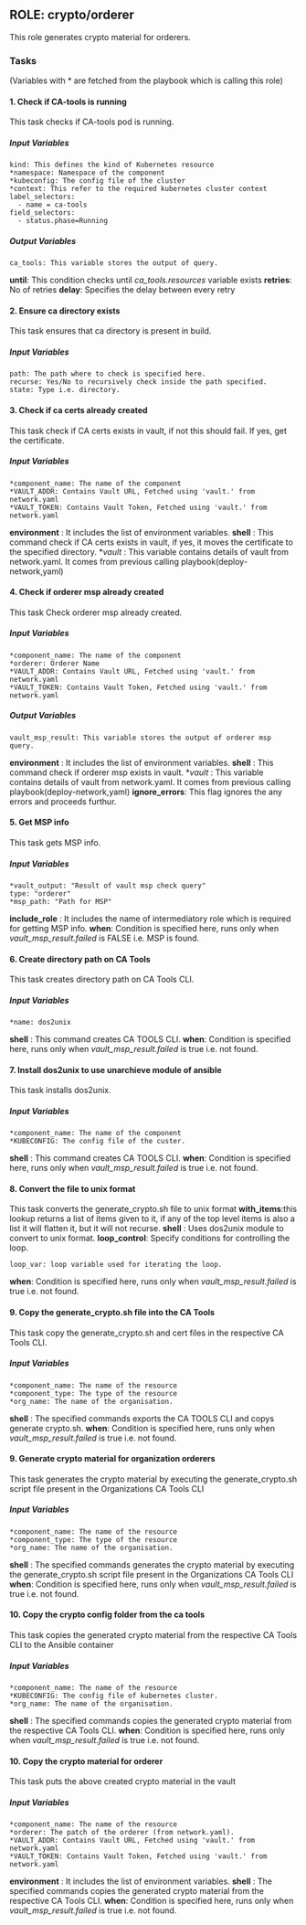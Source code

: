 ## ROLE: crypto/orderer
This role generates crypto material for orderers.

### Tasks
(Variables with * are fetched from the playbook which is calling this role)
#### 1. Check if CA-tools is running
This task checks if CA-tools pod is running.
##### Input Variables

    kind: This defines the kind of Kubernetes resource
    *namespace: Namespace of the component 
    *kubeconfig: The config file of the cluster
    *context: This refer to the required kubernetes cluster context
    label_selectors:
      - name = ca-tools
    field_selectors:
      - status.phase=Running    
##### Output Variables

    ca_tools: This variable stores the output of query.
	
  **until**: This condition checks until *ca_tools.resources* variable exists
  **retries**: No of retries
  **delay**: Specifies the delay between every retry

#### 2. Ensure ca directory exists
This task ensures that ca directory is present in build.
##### Input Variables
    path: The path where to check is specified here.
    recurse: Yes/No to recursively check inside the path specified. 
    state: Type i.e. directory.


#### 3. Check if ca certs already created
This task check if CA certs exists in vault, if not this should fail. If yes, get the certificate.
##### Input Variables
    *component_name: The name of the component
    *VAULT_ADDR: Contains Vault URL, Fetched using 'vault.' from network.yaml
    *VAULT_TOKEN: Contains Vault Token, Fetched using 'vault.' from network.yaml
**environment** : It includes the list of environment variables.
**shell** : This command check if CA certs exists in vault, if yes, it moves the certificate to the specified directory.
**vault* : This variable contains details of vault from network.yaml. It comes from previous calling playbook(deploy-network,yaml) 

#### 4. Check if orderer msp already created
This task Check orderer msp already created.
##### Input Variables
    *component_name: The name of the component
    *orderer: Orderer Name
    *VAULT_ADDR: Contains Vault URL, Fetched using 'vault.' from network.yaml
    *VAULT_TOKEN: Contains Vault Token, Fetched using 'vault.' from network.yaml
    
##### Output Variables
    vault_msp_result: This variable stores the output of orderer msp query.
    
**environment** : It includes the list of environment variables.
**shell** : This command check if orderer msp exists in vault.
**vault* : This variable contains details of vault from network.yaml. It comes from previous calling playbook(deploy-network,yaml) 
**ignore_errors**: This flag ignores the any errors and proceeds furthur.

#### 5. Get MSP info
This task gets MSP info.
##### Input Variables
    *vault_output: "Result of vault msp check query"
    type: "orderer"
    *msp_path: "Path for MSP"
**include_role** : It includes the name of intermediatory role which is required for getting MSP info.
**when**: Condition is specified here, runs only when *vault_msp_result.failed* is FALSE i.e. MSP is found.

#### 6. Create directory path on CA Tools
This task creates directory path on CA Tools CLI.
##### Input Variables
    *name: dos2unix
**shell** : This command creates CA TOOLS CLI.
**when**: Condition is specified here, runs only when *vault_msp_result.failed*  is true i.e. not found.

#### 7. Install dos2unix to use unarchieve module of ansible
This task installs dos2unix.
##### Input Variables
    *component_name: The name of the component
    *KUBECONFIG: The config file of the custer.
**shell** : This command creates CA TOOLS CLI.
**when**: Condition is specified here, runs only when *vault_msp_result.failed*  is true i.e. not found.

#### 8. Convert the file to unix format
 This task converts the generate_crypto.sh file to unix format
**with_items**:this lookup returns a list of items given to it, if any of the top level items is also a list it will flatten it, but it will not recurse.
**shell** : Uses dos2unix module to convert to unix format.
**loop_control**: Specify conditions for controlling the loop.
                
    loop_var: loop variable used for iterating the loop.
**when**: Condition is specified here, runs only when *vault_msp_result.failed*  is true i.e. not found.

#### 9. Copy the generate_crypto.sh file into the CA Tools 
This task copy the generate_crypto.sh and cert files in the respective CA Tools CLI.
##### Input Variables
    *component_name: The name of the resource
    *component_type: The type of the resource
    *org_name: The name of the organisation.
**shell** : The specified commands exports the CA TOOLS CLI and copys generate crypto.sh.
**when**: Condition is specified here, runs only when *vault_msp_result.failed*  is true i.e. not found.

#### 9. Generate crypto material for organization orderers
This task generates the crypto material by executing the generate_crypto.sh script file present in the Organizations CA Tools CLI
##### Input Variables
    *component_name: The name of the resource
    *component_type: The type of the resource
    *org_name: The name of the organisation.
**shell** : The specified commands generates the crypto material by executing the generate_crypto.sh script file present in the Organizations CA Tools CLI
**when**: Condition is specified here, runs only when *vault_msp_result.failed*  is true i.e. not found.

#### 10. Copy the crypto config folder from the ca tools
This task copies the generated crypto material from the respective CA Tools CLI to the Ansible container
##### Input Variables
    *component_name: The name of the resource
    *KUBECONFIG: The config file of kubernetes cluster.
    *org_name: The name of the organisation.
**shell** : The specified commands copies the generated crypto material from the respective CA Tools CLI.
**when**: Condition is specified here, runs only when *vault_msp_result.failed*  is true i.e. not found.

#### 10. Copy the crypto material for orderer
This task puts the above created crypto material in the vault
##### Input Variables
    *component_name: The name of the resource
    *orderer: The patch of the orderer (from network.yaml).
    *VAULT_ADDR: Contains Vault URL, Fetched using 'vault.' from network.yaml
    *VAULT_TOKEN: Contains Vault Token, Fetched using 'vault.' from network.yaml
**environment** : It includes the list of environment variables.
**shell** : The specified commands copies the generated crypto material from the respective CA Tools CLI.
**when**: Condition is specified here, runs only when *vault_msp_result.failed*  is true i.e. not found.